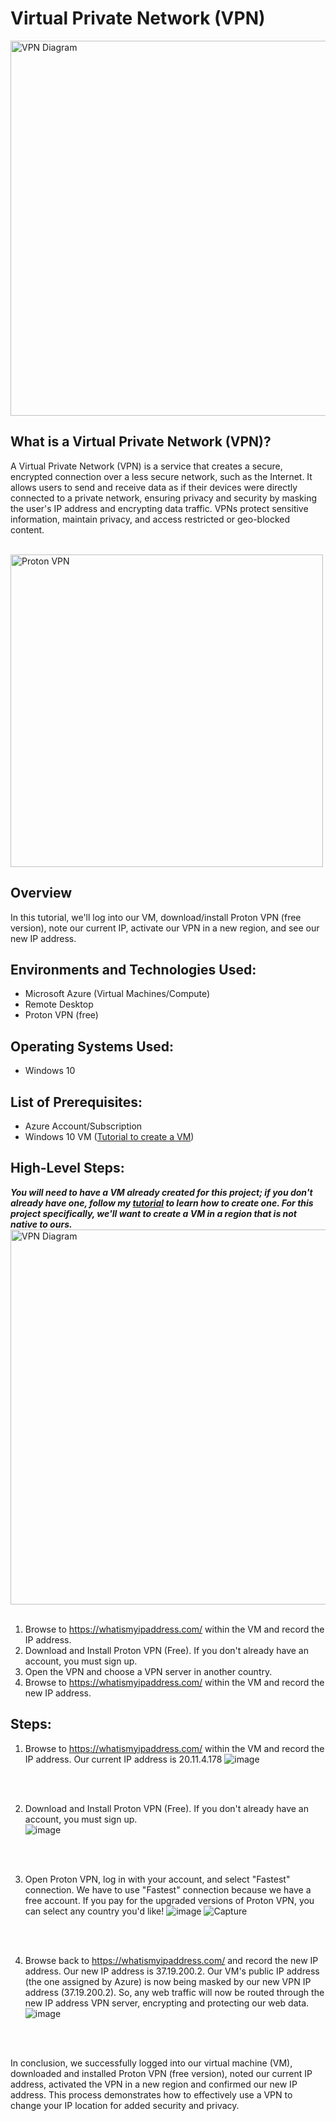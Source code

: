 <h1> Virtual Private Network (VPN) </h1>
<img src="https://github.com/Kelsow96/VIrtual-Private-Networks/assets/169297569/4d965d10-0bbd-4e2c-9820-05546c8dd3ae" alt="VPN Diagram" width="600"/>

<h2> What is a Virtual Private Network (VPN)?</h2>

A Virtual Private Network (VPN) is a service that creates a secure, encrypted connection over a less secure network, such as the Internet. It allows users to send and receive data as if their devices were directly connected to a private network, ensuring privacy and security by masking the user's IP address and encrypting data traffic. VPNs protect sensitive information, maintain privacy, and access restricted or geo-blocked content. 
<br>
<br/>

<img src="https://github.com/Kelsow96/VIrtual-Private-Networks/assets/169297569/32c52ad1-1197-4ea9-a95e-4e360c5cea25" alt="Proton VPN" width="500" />

<h2>Overview</h2>
In this tutorial, we'll log into our VM, download/install Proton VPN (free version), note our current IP, activate our VPN in a new region, and see our new IP address. 

<h2> Environments and Technologies Used: </h2>

- Microsoft Azure (Virtual Machines/Compute)
- Remote Desktop
- Proton VPN (free)

<h2> Operating Systems Used: </h2>

-  Windows 10

<h2> List of Prerequisites: </h2>

-  Azure Account/Subscription
-  Windows 10 VM ([Tutorial to create a VM](https://github.com/Kelsow96/Creating-VM-s-in-Azure-Windows-10-and-Linux-))

<h2> High-Level Steps: </h2>

**_You will need to have a VM already created for this project; if you don't already have one, follow my [tutorial](https://github.com/Kelsow96/Creating-VM-s-in-Azure-Windows-10-and-Linux-) to learn how to create one. For this project specifically, we'll want to create a VM in a region that is not native to ours._**
<img src="https://github.com/Kelsow96/VIrtual-Private-Networks/assets/169297569/55bfd30f-7630-4fde-ac26-96f5a6074b2e" alt="VPN Diagram" width="600"/>
<br>
<br/>
  
  1. Browse to https://whatismyipaddress.com/ within the VM and record the IP address.
  2. Download and Install Proton VPN (Free). If you don't already have an account, you must sign up.
  3. Open the VPN and choose a VPN server in another country.
  4. Browse to https://whatismyipaddress.com/ within the VM and record the new IP address.

<h2> Steps: </h2>     

  1. Browse to https://whatismyipaddress.com/ within the VM and record the IP address. Our current IP address is 20.11.4.178
![image](https://github.com/Kelsow96/VIrtual-Private-Networks/assets/169297569/51fa5616-aad3-4266-b9a2-371253f03362)
<br>
<br/>

  2. Download and Install Proton VPN (Free). If you don't already have an account, you must sign up.  
![image](https://github.com/Kelsow96/VIrtual-Private-Networks/assets/169297569/77184235-93eb-43e6-b9be-31425f7c3db4)
<br>
<br/>

  3. Open Proton VPN, log in with your account, and select "Fastest" connection. We have to use "Fastest" connection because we have a free account. If you pay for the upgraded versions of Proton VPN, you can select any country you'd like!
![image](https://github.com/Kelsow96/VIrtual-Private-Networks/assets/169297569/99b1c46f-294f-4efe-bfb9-a40fe70d134a)
![Capture](https://github.com/Kelsow96/VIrtual-Private-Networks/assets/169297569/8b1e8000-7f38-4850-ba19-efe4f89b4fb6)
<br>
<br/>

  4. Browse back to https://whatismyipaddress.com/ and record the new IP address. Our new IP address is 37.19.200.2. Our VM's public IP address (the one assigned by Azure) is now being masked by our new VPN IP address (37.19.200.2). So, any web traffic will now be routed through the new IP address VPN server, encrypting and protecting our web data. 
![image](https://github.com/Kelsow96/VIrtual-Private-Networks/assets/169297569/08d92b1a-960c-4d06-baf2-b7340583b369)
<br>
<br/>

In conclusion, we successfully logged into our virtual machine (VM), downloaded and installed Proton VPN (free version), noted our current IP address, activated the VPN in a new region and confirmed our new IP address. This process demonstrates how to effectively use a VPN to change your IP location for added security and privacy.
